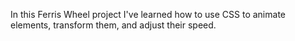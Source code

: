 In this Ferris Wheel project I've learned how to use CSS to animate elements, transform them, and adjust their speed.
